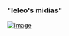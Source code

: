 ### "leleo's midias"

[![image](https://img.shields.io/badge/Instagram-E4405F?style=for-the-badge&logo=instagram&logoColor=white)](https:/www.instagram.com//leozinxqs_8)
